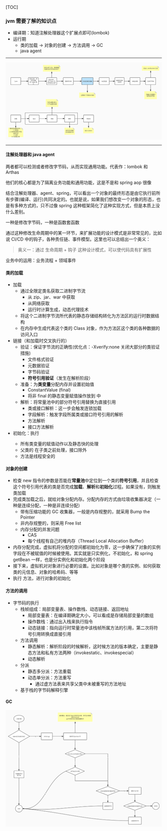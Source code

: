 [TOC]

### jvm 需要了解的知识点

* 编译期：知道注解处理器这个扩展点即可(lombok)
* 运行期
    * 类的加载 -> 对象的创建 -> 方法调用 -> GC
    * java agent

-------

![](pic/clinit.jpg)

--------

#### 注解处理器和 java agent

两者都可以检测或者修改字节码，从而实现通用功能。代表作：lombok 和 Arthas

他们的核心都是为了隔离业务功能和通用功能，这是不是和 spring aop 很像

结合注解处理器、agent、spring，可以看出一个对象的最终形态是由它执行前所有步骤(编译、运行)共同决定的。也就是说，如果我们想改变一个对象的形态，也是有多种方式的，只不过像 spring
这种框架简化了这种实现方式，但是本质上没什么差别。

一种是修改字节码，一种是函数套函数

通过这种修改生命周期中的某一环节，来扩展功能的设计模式是非常常见的，比如说 CI/CD 中的钩子，各种责任链、事件模型。这里也可以总结出一个奥义：

> 奥义一：通过 生命周期 + 钩子 这种设计模式，可以使代码具有扩展性

业务中的运用：业务流程 + 领域事件

#### 类的加载

* 加载
    * 通过全限定类名获取二进制字节流
        * 从 zip、jar、war 中获取
        * 从网络获取
        * 运行时计算生成，动态代理技术
    * 将这个二进制字节流所代表的静态存储结构转化为方法区的运行时数据结构
    * 在内存中生成代表这个类的 Class 对象，作为方法区这个类的各种数据的访问入口
* 链接（和加载时交叉执行的）
    * 验证：保证字节流的正确性(优化点：-Xverify:none 关闭大部分的类验证措施)
        * 文件格式验证
        * 元数据验证
        * 字节码验证
        * **符号引用验证**（发生在解析阶段）
    * 准备：为**类变量**分配内存并设置初始值
        * ConstantValue (final)
        * 将非 final 的静态变量赋值操作放到 <clinit> 中
    * 解析：将常量池中的部分符号引用替换为直接引用
        * 类或接口解析：这一步会触发连锁加载
        * 字段解析：触发字段所属类或接口符号引用的解析
        * 方法解析
        * 接口方法解析
* 初始化：执行 <clinit>
    * 所有类变量的赋值动作以及静态快的处理
    * 父类的 <clinit> 在子类之前处理，接口除外
    * <clinit> 方法是线程安全的

#### 对象的创建

* 检查 new 指令的参数是否能在**常量池**中定位到一个类的**符号引用**，并且检查这个符号引用代表的类是否完成**加载**、**解析**和**初始化**过程。如果没有，则触发类加载
* 完成类加载之后，就给对象分配内存。分配内存的方式由垃圾收集器决定（一种是连续分配，一种是非连续分配）
    * 带有压缩功能的 GC 收集器，一般是内存规整的，就采用 Bump the Pointer
    * 非内存规整的，则采用 Free list
    * 内存分配的并发问题
        * CAS
        * 每个线程有自己的堆内存（Thread Local Allocation Buffer）
* 内存分配完成，虚拟机将分配的空间都初始化为零，这一步确保了对象的实例字段在不被赋值的时候被使用。其实就是只实例化，不初始化，和 spring getBean 一样，也是分实例化和初始化两个阶段
* 接下来，虚拟机对对象进行必要的设置。比如对象是哪个类的实例、如何获取类的元信息、对象的哈希码、等等
* 执行 <init> 方法，进行对象的初始化


#### 方法的调用

* 字节码的执行
    * 栈帧组成：局部变量表、操作数栈、动态链接、返回地址
        * 局部变量表：在编译期确定大小，可以看成是存储局部变量的数组
        * 操作数栈：通过出入栈来执行指令
        * 动态链接：指向运行时常量池中该栈帧所属方法的引用，第二次将符号引用转换成直接引用
    * 方法调用
        * 静态解析：解析阶段的时候解析，这时候方法的版本确定，主要是静态方法和私有方法两种（invokestatic、invokespecial）
        * 动态解析
    * 分派
        * 静态多分派：方法重载
        * 动态单分派：方法重写
            * 通过虚方法表来共享父类中未被重写的方法地址
    * 基于栈的字节码解释引擎
        
#### GC

![](pic/GC.jpg)




